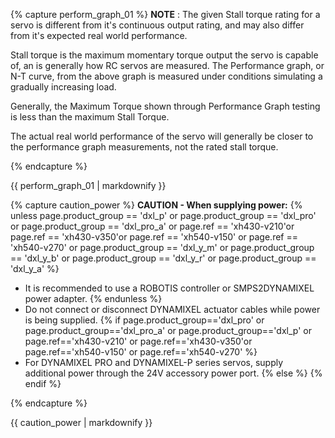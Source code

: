 {% capture perform_graph_01 %}
**NOTE** : The given Stall torque rating for a servo is different from it's continuous output rating, and may also differ from it's expected real world performance.

Stall torque is the maximum momentary torque output the servo is capable of, an is generally how RC servos are measured. The Performance graph, or N-T curve, from the above graph is measured under conditions simulating a gradually increasing load.

Generally, the Maximum Torque shown through Performance Graph testing is less than the maximum Stall Torque.

The actual real world performance of the servo will generally be closer to the performance graph measurements, not the rated stall torque.

{% endcapture %}

<div class="notice">{{ perform_graph_01 | markdownify }}</div>

{% capture caution_power %}
**CAUTION - When supplying power:**
{% unless page.product_group == 'dxl_p' or page.product_group == 'dxl_pro' or page.product_group == 'dxl_pro_a' or page.ref == 'xh430-v210'or page.ref == 'xh430-v350'or page.ref == 'xh540-v150' or page.ref == 'xh540-v270' or page.product_group == 'dxl_y_m' or page.product_group == 'dxl_y_b' or page.product_group == 'dxl_y_r' or page.product_group == 'dxl_y_a' %}
- It is recommended to use a ROBOTIS controller or SMPS2DYNAMIXEL power adapter.
{% endunless %}
- Do not connect or disconnect DYNAMIXEL actuator cables while power is being supplied.
{% if page.product_group=='dxl_pro' or page.product_group=='dxl_pro_a' or page.product_group=='dxl_p' or page.ref=='xh430-v210' or page.ref=='xh430-v350'or page.ref=='xh540-v150' or page.ref=='xh540-v270' %}
- For DYNAMIXEL PRO and DYNAMIXEL-P series servos, supply additional power through the 24V accessory power port.
{% else %}
{% endif %}

{% endcapture %}

<div class="notice--warning">{{ caution_power | markdownify }}</div>
